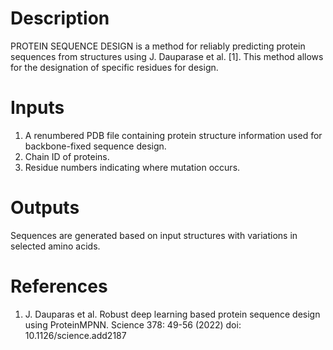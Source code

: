 # Description 

PROTEIN SEQUENCE DESIGN is a method for reliably predicting protein sequences from structures using J. Dauparase et al. [1]. This method allows for the designation of specific residues for design.

# Inputs

1. A renumbered PDB file containing protein structure information used for backbone-fixed sequence design.
2. Chain ID of proteins.
3. Residue numbers indicating where mutation occurs. 

# Outputs

Sequences are generated based on input structures with variations in selected amino acids.


# References

1. J. Dauparas et al. Robust deep learning based protein sequence design using ProteinMPNN. Science 378: 49-56 (2022) doi: 10.1126/science.add2187
